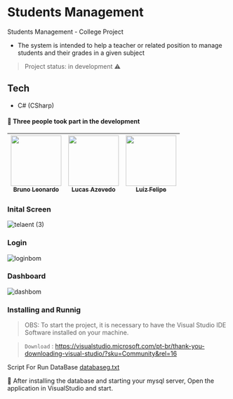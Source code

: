# Students Management
Students Management - College Project

- The system is intended to help a teacher or related position 
to manage students and their grades in a given subject
>Project status: in development :warning:

## Tech 

- C# (CSharp)


#### :small_blue_diamond: Three people took part in the development 

[<img src="https://avatars.githubusercontent.com/u/63270263?s=460&u=6c97a0e6e725a51d2bd72d45ed74e0fb9184f713&v=4" width=115 > <br> <sub> Bruno Leonardo </sub>](https://github.com/SudoBruno) | [<img src="https://avatars.githubusercontent.com/u/49877556?s=460&u=952ae092bad40a19151ed92270c32926bb093c86&v=4" width=115 > <br> <sub> Lucas Azevedo </sub>](https://github.com/Lucasoluzera) | [<img src="https://avatars.githubusercontent.com/u/71737595?s=460&v=4" width=115 > <br> <sub> Luiz Felipe </sub>](https://github.com/luuizzfelipe) 
| :---: | :---: | :---: | 




### Inital Screen
![telaent (3)](https://user-images.githubusercontent.com/63270263/111710704-efe89a80-8828-11eb-99b6-cd6b28790ce0.png)


### Login
![loginbom](https://user-images.githubusercontent.com/63270263/111711531-b7e25700-882a-11eb-9865-12b36c6b461a.png)


### Dashboard
![dashbom](https://user-images.githubusercontent.com/63270263/111711018-a3ea2580-8829-11eb-948a-db54b063b2f5.png)


### Installing and Runnig
> OBS: To start the project, it is necessary to have the Visual Studio IDE Software installed on your machine.

> `Download` : <https://visualstudio.microsoft.com/pt-br/thank-you-downloading-visual-studio/?sku=Community&rel=16>

Script For Run DataBase
[databaseg.txt](https://github.com/SudoBruno/StudentsManagement/files/6168062/databaseg.txt)

:small_blue_diamond: After installing the database and starting your mysql server, Open the application in VisualStudio and start.





